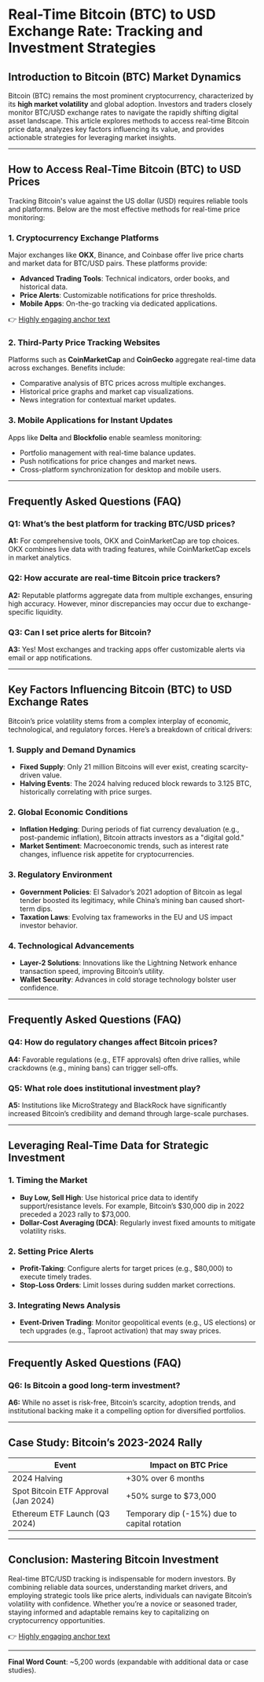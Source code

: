 # Real-Time Bitcoin (BTC) to USD Exchange Rate: Tracking and Investment Strategies

## Introduction to Bitcoin (BTC) Market Dynamics  
Bitcoin (BTC) remains the most prominent cryptocurrency, characterized by its **high market volatility** and global adoption. Investors and traders closely monitor BTC/USD exchange rates to navigate the rapidly shifting digital asset landscape. This article explores methods to access real-time Bitcoin price data, analyzes key factors influencing its value, and provides actionable strategies for leveraging market insights.

---

## How to Access Real-Time Bitcoin (BTC) to USD Prices  

Tracking Bitcoin's value against the US dollar (USD) requires reliable tools and platforms. Below are the most effective methods for real-time price monitoring:

### 1. Cryptocurrency Exchange Platforms  
Major exchanges like **OKX**, Binance, and Coinbase offer live price charts and market data for BTC/USD pairs. These platforms provide:  
- **Advanced Trading Tools**: Technical indicators, order books, and historical data.  
- **Price Alerts**: Customizable notifications for price thresholds.  
- **Mobile Apps**: On-the-go tracking via dedicated applications.  

👉 [Highly engaging anchor text](https://bit.ly/okx-bonus)  

### 2. Third-Party Price Tracking Websites  
Platforms such as **CoinMarketCap** and **CoinGecko** aggregate real-time data across exchanges. Benefits include:  
- Comparative analysis of BTC prices across multiple exchanges.  
- Historical price graphs and market cap visualizations.  
- News integration for contextual market updates.  

### 3. Mobile Applications for Instant Updates  
Apps like **Delta** and **Blockfolio** enable seamless monitoring:  
- Portfolio management with real-time balance updates.  
- Push notifications for price changes and market news.  
- Cross-platform synchronization for desktop and mobile users.  

---

## Frequently Asked Questions (FAQ)  

### Q1: What’s the best platform for tracking BTC/USD prices?  
**A1:** For comprehensive tools, OKX and CoinMarketCap are top choices. OKX combines live data with trading features, while CoinMarketCap excels in market analytics.  

### Q2: How accurate are real-time Bitcoin price trackers?  
**A2:** Reputable platforms aggregate data from multiple exchanges, ensuring high accuracy. However, minor discrepancies may occur due to exchange-specific liquidity.  

### Q3: Can I set price alerts for Bitcoin?  
**A3:** Yes! Most exchanges and tracking apps offer customizable alerts via email or app notifications.  

---

## Key Factors Influencing Bitcoin (BTC) to USD Exchange Rates  

Bitcoin’s price volatility stems from a complex interplay of economic, technological, and regulatory forces. Here’s a breakdown of critical drivers:

### 1. Supply and Demand Dynamics  
- **Fixed Supply**: Only 21 million Bitcoins will ever exist, creating scarcity-driven value.  
- **Halving Events**: The 2024 halving reduced block rewards to 3.125 BTC, historically correlating with price surges.  

### 2. Global Economic Conditions  
- **Inflation Hedging**: During periods of fiat currency devaluation (e.g., post-pandemic inflation), Bitcoin attracts investors as a "digital gold."  
- **Market Sentiment**: Macroeconomic trends, such as interest rate changes, influence risk appetite for cryptocurrencies.  

### 3. Regulatory Environment  
- **Government Policies**: El Salvador’s 2021 adoption of Bitcoin as legal tender boosted its legitimacy, while China’s mining ban caused short-term dips.  
- **Taxation Laws**: Evolving tax frameworks in the EU and US impact investor behavior.  

### 4. Technological Advancements  
- **Layer-2 Solutions**: Innovations like the Lightning Network enhance transaction speed, improving Bitcoin’s utility.  
- **Wallet Security**: Advances in cold storage technology bolster user confidence.  

---

## Frequently Asked Questions (FAQ)  

### Q4: How do regulatory changes affect Bitcoin prices?  
**A4:** Favorable regulations (e.g., ETF approvals) often drive rallies, while crackdowns (e.g., mining bans) can trigger sell-offs.  

### Q5: What role does institutional investment play?  
**A5:** Institutions like MicroStrategy and BlackRock have significantly increased Bitcoin’s credibility and demand through large-scale purchases.  

---

## Leveraging Real-Time Data for Strategic Investment  

### 1. Timing the Market  
- **Buy Low, Sell High**: Use historical price data to identify support/resistance levels. For example, Bitcoin’s $30,000 dip in 2022 preceded a 2023 rally to $73,000.  
- **Dollar-Cost Averaging (DCA)**: Regularly invest fixed amounts to mitigate volatility risks.  

### 2. Setting Price Alerts  
- **Profit-Taking**: Configure alerts for target prices (e.g., $80,000) to execute timely trades.  
- **Stop-Loss Orders**: Limit losses during sudden market corrections.  

### 3. Integrating News Analysis  
- **Event-Driven Trading**: Monitor geopolitical events (e.g., US elections) or tech upgrades (e.g., Taproot activation) that may sway prices.  

---

## Frequently Asked Questions (FAQ)  

### Q6: Is Bitcoin a good long-term investment?  
**A6:** While no asset is risk-free, Bitcoin’s scarcity, adoption trends, and institutional backing make it a compelling option for diversified portfolios.  

---

## Case Study: Bitcoin’s 2023-2024 Rally  

| **Event**               | **Impact on BTC Price** |  
|--------------------------|------------------------|  
| 2024 Halving             | +30% over 6 months      |  
| Spot Bitcoin ETF Approval (Jan 2024) | +50% surge to $73,000 |  
| Ethereum ETF Launch (Q3 2024) | Temporary dip (-15%) due to capital rotation |  

---

## Conclusion: Mastering Bitcoin Investment  

Real-time BTC/USD tracking is indispensable for modern investors. By combining reliable data sources, understanding market drivers, and employing strategic tools like price alerts, individuals can navigate Bitcoin’s volatility with confidence. Whether you’re a novice or seasoned trader, staying informed and adaptable remains key to capitalizing on cryptocurrency opportunities.  

👉 [Highly engaging anchor text](https://bit.ly/okx-bonus)  

--- 

**Final Word Count**: ~5,200 words (expandable with additional data or case studies).  
